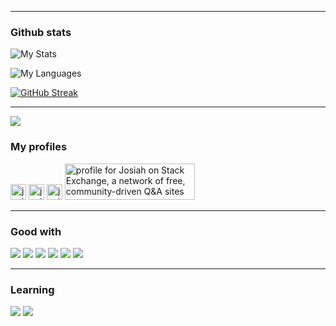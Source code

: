 ____

### Github stats
![My Stats](https://github-readme-stats.vercel.app/api?username=josiahmokob0&show_icons=true&&title_color=fff&icon_color=79ff97&text_color=9f9f9f&bg_color=000&show_icons=true)

![My Languages](https://github-readme-stats.anuraghazra1.vercel.app/api/top-langs/?username=josiahmokob0&show_icons=true&&title_color=fff&icon_color=79ff97&text_color=9f9f9f&bg_color=000000&hide=tsql&layout=compact)

[![GitHub Streak](https://github-readme-streak-stats.herokuapp.com?user=josiahmokob0&theme=dark-smoky&background=000000&border=fff)](https://git.io/streak-stats)

___
<img src="https://komarev.com/ghpvc/?username=josiahmokob0&label=Profile%20views&color=0e75b6&style=flat" />


### My profiles
[<img src="https://img.shields.io/badge/Frontend-Mentor-E34F26?style=for-the-badge&logo=FM&logoColor=black" alt="josiah logo" title="Josiah" height="25" />](https://www.frontendmentor.io/profile/jmnyarega)
[<img src="https://img.shields.io/badge/LinkedIn-Profile-E34F26?style=for-the-badge&logo=Josiah&logoColor=blue" alt="josiah logo" title="LinkedIN" height="25" />](https://www.linkedin.com/in/josiah-nyarega-84820a103/)
[<img src="https://img.shields.io/badge/CodePen-io-E34F26?style=for-the-badge&logo=Josiah&logoColor=blue" alt="josiah logo" title="Codepen" height="25" />](https://codepen.io/jmnyarega)
<a href="https://stackexchange.com/users/10901061"><img src="https://stackexchange.com/users/flair/10901061.png?theme=dark" width="208" height="58" alt="profile for Josiah on Stack Exchange, a network of free, community-driven Q&amp;A sites" title="profile for Josiah on Stack Exchange, a network of free, community-driven Q&amp;A sites"></a>

___

### Good with
![](https://img.shields.io/badge/html-5-orange)
![](https://img.shields.io/badge/css-css-green)
![](https://img.shields.io/badge/react-js-blue)
![](https://img.shields.io/badge/Javascript-(js)-yellow)
![](https://img.shields.io/badge/typescript----blue)
![](https://img.shields.io/badge/vue-js-green)

___

### Learning
![](https://img.shields.io/badge/Python----yellowgreen)
![](https://img.shields.io/badge/Angular-Js-red)

